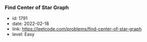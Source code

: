 ### Find Center of Star Graph

* id: 1791
* date: 2022-02-18
* link: https://leetcode.com/problems/find-center-of-star-graph
* level: Easy

